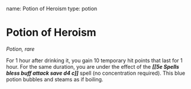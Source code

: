 name: Potion of Heroism
type: potion

# Potion of Heroism 
_Potion, rare_ 

For 1 hour after drinking it, you gain 10 temporary hit points that last for 1 hour. For the same duration, you are under the effect of the **_[[5e Spells bless buff attack save d4 c]]_** spell (no concentration required). This blue potion bubbles and steams as if boiling. 